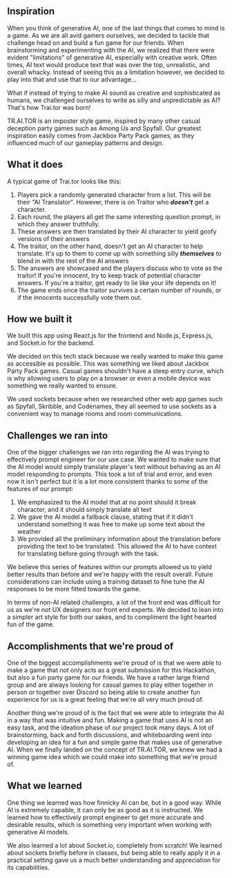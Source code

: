 

## Inspiration

When you think of generative AI, one of the last things that comes to mind is a game. As we are all avid gamers ourselves, we decided to tackle that challenge head on and build a fun game for our friends. When brainstorming and experimenting with the AI, we realized that there were evident "limitations" of generative AI, especially with creative work. Often times, AI text would produce text that was over the top, unrealistic, and overall whacky. Instead of seeing this as a limitation however, we decided to play into that and use that to our advantage...

What if instead of trying to make AI sound as creative and sophisticated as humans, we challenged ourselves to write as silly and unpredictable as AI? That's how Trai.tor was born!

TR.AI.TOR is an imposter style game, inspired by many other casual deception party games such as Among Us and Spyfall. Our greatest inspiration easily comes from Jackbox Party Pack games, as they influenced much of our gameplay patterns and design.

## What it does

A typical game of Trai.tor looks like this:
1. Players pick a randomly generated character from a list. This will be their "AI Translator". However, there is on Traitor who **_doesn't_** get a character.
2.  Each round, the players all get the same interesting question prompt, in which they answer truthfully. 
3. These answers are then translated by their AI character to yield goofy versions of their answers
4. The traitor, on the other hand, doesn't get an AI character to help translate. It's up to them to come up with something silly **_themselves_** to blend in with the rest of the AI answers
5. The answers are showcased and the players discuss who to vote as the traitor! If you're innocent, try to keep track of potential character answers. If you're a traitor, get ready to lie like your life depends on it!
6. The game ends once the traitor survives a certain number of rounds, or if the innocents successfully vote them out.

## How we built it

We built this app using React.js for the frontend and Node.js, Express.js, and Socket.io for the backend. 

We decided on this tech stack because we really wanted to make this game as accessible as possible. This was something we liked about Jackbox Party Pack games. Casual games shouldn't have a steep entry curve, which is why allowing users to play on a browser or even a mobile device was something we really wanted to ensure. 

We used sockets because when we researched other web app games such as Spyfall, Skribble, and Codenames, they all seemed to use sockets as a convenient way to manage rooms and room communications. 

## Challenges we ran into

One of the bigger challenges we ran into regarding the AI was trying to effectively prompt engineer for our use case. We wanted to make sure that the AI model would simply translate player's text without behaving as an AI model responding to prompts. This took a lot of trial and error, and even now it isn't perfect but it is a lot more consistent thanks to some of the features of our prompt:
1. We emphasized to the AI model that at no point should it break character, and it should simply translate all text
2. We gave the AI model a fallback clause, stating that if it didn't understand something it was free to make up some text about the weather
3. We provided all the preliminary information about the translation before providing the text to be translated. This allowed the AI to have context for translating before going through with the task.

We believe this series of features within our prompts allowed us to yield better results than before and we're happy with the result overall. Future considerations can include using a training dataset to fine tune the AI responses to be more fitted towards the game.

In terms of non-AI related challenges, a lot of the front end was difficult for us as we're not UX designers nor front end experts. We decided to lean into a simpler art style for both our sakes, and to compliment the light hearted fun of the game. 

## Accomplishments that we're proud of

One of the biggest accomplishments we're proud of is that we were able to make a game that not only acts as a great submission for this Hackathon, but also a fun party game for our friends. We have a rather large friend group and are always looking for casual games to play either together in person or together over Discord so being able to create another fun experience for us is a great feeling that we're all very much proud of. 

Another thing we're proud of is the fact that we were able to integrate the AI in a way that was intuitive and fun. Making a game that uses AI is not an easy task, and the ideation phase of our project took many days. A lot of brainstorming, back and forth discussions, and whiteboarding went into developing an idea for a fun and simple game that makes use of generative AI. When we finally landed on the concept of TR.AI.TOR, we knew we had a winning game idea which we could make into something that we're proud of.

## What we learned

One thing we learned was how finnicky AI can be, but in a good way. While AI is extremely capable, it can only be as good as it is instructed. We learned how to effectively prompt engineer to get more accurate and desirable results, which is something very important when working with generative AI models.

We also learned a lot about Socket.io, completely from scratch! We learned about sockets briefly before in classes, but being able to really apply it in a practical setting gave us a much better understanding and appreciation for its capabilities. 


